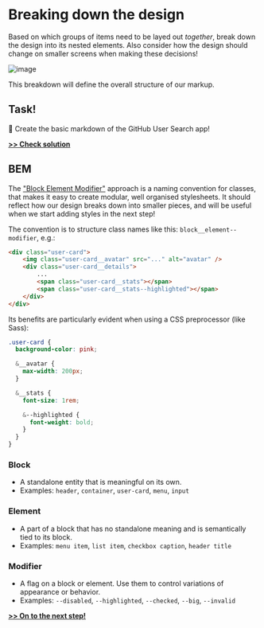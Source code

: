 # Breaking down the design

Based on which groups of items need to be layed out *together*, break down the design into its nested elements. Also consider how the design should change on smaller screens when making these decisions!

![image](https://github.com/minkaotic/css-workshop/assets/6144523/da18dfcb-4fe9-4151-be54-5389fd201f34)

This breakdown will define the overall structure of our markup.


## Task!
💪 Create the basic markdown of the GitHub User Search app!

**[>> Check solution](/lessons/1-breaking-down-the-design__solution.md)**


## BEM
The ["Block Element Modifier"](https://getbem.com/) approach is a naming convention for classes, that makes it easy to create modular, well organised stylesheets. It should reflect how our design breaks down into smaller pieces, and will be useful when we start adding styles in the next step!

The convention is to structure class names like this: `block__element--modifier`, e.g.:

```html
<div class="user-card">
    <img class="user-card__avatar" src="..." alt="avatar" />
    <div class="user-card__details">
        ...
        <span class="user-card__stats"></span>
        <span class="user-card__stats--highlighted"></span>
    </div>
</div>
```

Its benefits are particularly evident when using a CSS preprocessor (like Sass):

```scss
.user-card {
  background-color: pink;

  &__avatar {
    max-width: 200px;
  }

  &__stats {
    font-size: 1rem;

    &--highlighted {
      font-weight: bold;
    }
  }
}
```

### Block
- A standalone entity that is meaningful on its own.
- Examples: `header`, `container`, `user-card`, `menu`, `input`

### Element
- A part of a block that has no standalone meaning and is semantically tied to its block.
- Examples: `menu item`, `list item`, `checkbox caption`, `header title`

### Modifier
- A flag on a block or element. Use them to control variations of appearance or behavior.
- Examples: `--disabled`, `--highlighted`, `--checked`, `--big`, `--invalid`


**[>> On to the next step!](/lessons/2-display-modes.md)**
